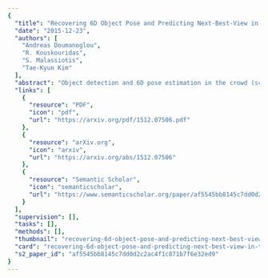 ```yaml
---
{
  "title": "Recovering 6D Object Pose and Predicting Next-Best-View in the Crowd",
  "date": "2015-12-23",
  "authors": [
    "Andreas Doumanoglou",
    "R. Kouskouridas",
    "S. Malassiotis",
    "Tae-Kyun Kim"
  ],
  "abstract": "Object detection and 6D pose estimation in the crowd (scenes with multiple object instances, severe foreground occlusions and background distractors), has become an important problem in many rapidly evolving technological areas such as robotics and augmented reality. Single shotbased 6D pose estimators with manually designed features are still unable to tackle the above challenges, motivating the research towards unsupervised feature learning and next-best-view estimation. In this work, we present a complete framework for both single shot-based 6D object pose estimation and next-best-view prediction based on Hough Forests, the state of the art object pose estimator that performs classification and regression jointly. Rather than using manually designed features we a) propose an unsupervised feature learnt from depth-invariant patches using a Sparse Autoencoder and b) offer an extensive evaluation of various state of the art features. Furthermore, taking advantage of the clustering performed in the leaf nodes of Hough Forests, we learn to estimate the reduction of uncertainty in other views, formulating the problem of selecting the next-best-view. To further improve pose estimation, we propose an improved joint registration and hypotheses verification module as a final refinement step to reject false detections. We provide two additional challenging datasets inspired from realistic scenarios to extensively evaluate the state of the art and our framework. One is related to domestic environments and the other depicts a bin-picking scenario mostly found in industrial settings. We show that our framework significantly outperforms state of the art both on public and on our datasets.",
  "links": [
    {
      "resource": "PDF",
      "icon": "pdf",
      "url": "https://arxiv.org/pdf/1512.07506.pdf"
    },
    {
      "resource": "arXiv.org",
      "icon": "arxiv",
      "url": "https://arxiv.org/abs/1512.07506"
    },
    {
      "resource": "Semantic Scholar",
      "icon": "semanticscholar",
      "url": "https://www.semanticscholar.org/paper/af5545bb8145c7dd0d2c2ac4f1c871b7f6e32ed9"
    }
  ],
  "supervision": [],
  "tasks": [],
  "methods": [],
  "thumbnail": "recovering-6d-object-pose-and-predicting-next-best-view-in-the-crowd-thumb.jpg",
  "card": "recovering-6d-object-pose-and-predicting-next-best-view-in-the-crowd-card.jpg",
  "s2_paper_id": "af5545bb8145c7dd0d2c2ac4f1c871b7f6e32ed9"
}
---
```


